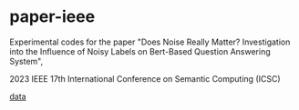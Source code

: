 # paper-ieee
Experimental codes for the paper 
"Does Noise Really Matter? Investigation into the Influence of Noisy Labels on Bert-Based Question Answering System",

2023 IEEE 17th International Conference on Semantic Computing (ICSC)

[data](https://drive.google.com/drive/folders/1mdZcdHjuRAK6cQa0bo1GDlVRSH8t8jpI?usp=share_link)
